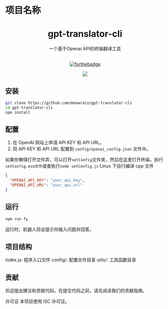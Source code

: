 # 项目名称

<div align="center">
<h1>gpt-translator-cli</h1>
一个基于Openai API的终端翻译工具
<br><br>

[![forthebadge](https://forthebadge.com/images/badges/for-you.svg)](https://forthebadge.com)

<img src="https://counter.seku.su/cmoe?name=meowrain&theme=r34" /><br>
</div>

## 安装
```bash
git clone https://github.com/meowrain/gpt-translator-cli
cd gpt-translator-cli
npm install
```
## 配置

1. 在 OpenAI 网站上申请 API KEY 和 API URL。
2. 将 API KEY 和 API URL 配置到 `config/openai_config.json` 文件中。

如果你懒得打开文件弄，可以打开`setConfig`文件夹，然后在这里打开终端，执行`setConfig.exe文件`或者执行`node setConfig.js`
Linux 下自行编译 cpp 文件

```json
{
  "OPENAI_API_KEY": "your_api_key",
  "OPENAI_API_URL": "your_api_url"
}
```

## 运行

```bash
npm run fy
```

运行时，机器人将会提示你输入问题并回答。

## 项目结构

index.js: 程序入口文件
config/: 配置文件目录
utils/: 工具函数目录

## 贡献

欢迎提出建议和贡献代码。在提交代码之前，请先阅读我们的贡献指南。

许可证
本项目使用 ISC 许可证。
